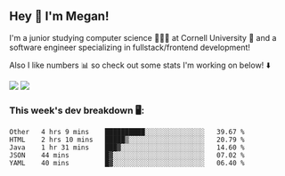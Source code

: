 ## Hey 👋 I'm Megan! 
I'm a junior studying computer science 👩🏻‍💻 at Cornell University 🐻 and a software engineer specializing in fullstack/frontend development!

Also I like numbers 📊 so check out some stats I'm working on below! ⬇️

<img src="https://github-readme-stats.meganyin13.vercel.app/api?username=meganyin13&show_icons=true&hide=stars&count_private=true" />

<img src="https://github-readme-stats.meganyin13.vercel.app/api/top-langs/?username=meganyin13&layout=compact&hide=Jupyter%20Notebook" />

### This week's dev breakdown 🖥:
<!--START_SECTION:waka-->
```text
Other   4 hrs 9 mins    ██████████░░░░░░░░░░░░░░░   39.67 % 
HTML    2 hrs 10 mins   █████▒░░░░░░░░░░░░░░░░░░░   20.79 % 
Java    1 hr 31 mins    ███▓░░░░░░░░░░░░░░░░░░░░░   14.60 % 
JSON    44 mins         █▓░░░░░░░░░░░░░░░░░░░░░░░   07.02 % 
YAML    40 mins         █▓░░░░░░░░░░░░░░░░░░░░░░░   06.40 % 
```
<!--END_SECTION:waka-->
